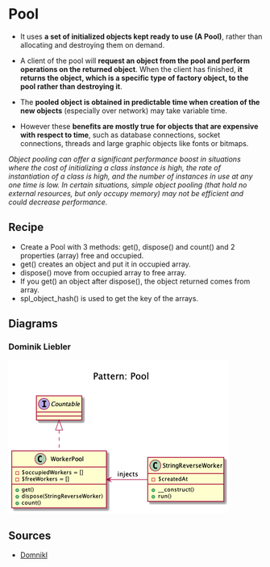 # Pool

+ It uses **a set of initialized objects kept ready to use (A Pool)**, rather than allocating and destroying them on demand. 

+ A client of the pool will **request an object from the pool and perform operations on the returned object**. When the client has finished, **it returns the object, which is a specific type of factory object, to the pool rather than destroying it**.

+ The **pooled object is obtained in predictable time when creation of the new objects** (especially over network) may take variable time.

+ However these **benefits are mostly true for objects that are expensive with respect to time**, such as database connections, socket connections, threads and large graphic objects like fonts or bitmaps. 

_Object pooling can offer a significant performance boost in situations where the cost of initializing a class instance is high, the rate of instantiation of a class is high, and the number of instances in use at any one time is low. In certain situations, simple object pooling (that hold no external resources, but only occupy memory) may not be efficient and could decrease performance._


## Recipe 
+ Create a Pool with 3 methods: get(), dispose() and count() and 2 properties (array) free and occupied.
+ get() creates an object and put it in occupied array.
+ dispose() move from occupied array to free array.
+ If you get() an object after dispose(), the object returned comes from array.
+ spl_object_hash() is used to get the key of the arrays.


## Diagrams
### Dominik Liebler
![](domnikl/diagram.png)


## Sources
+ [Domnikl](https://github.com/domnikl/DesignPatternsPHP/tree/master/Creational/Pool)
